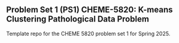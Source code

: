 ## Problem Set 1 (PS1) CHEME-5820: K-means Clustering Pathological Data Problem
Template repo for the CHEME 5820 problem set 1 for Spring 2025. 